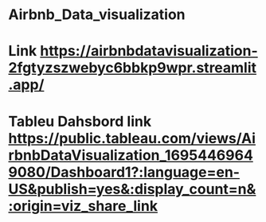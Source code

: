 # Airbnb_Data_visualization

# Link https://airbnbdatavisualization-2fgtyzszwebyc6bbkp9wpr.streamlit.app/
# Tableu Dahsbord link  https://public.tableau.com/views/AirbnbDataVisualization_16954469649080/Dashboard1?:language=en-US&publish=yes&:display_count=n&:origin=viz_share_link
